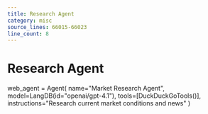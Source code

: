 ```yaml
---
title: Research Agent
category: misc
source_lines: 66015-66023
line_count: 8
---
```


# Research Agent
web_agent = Agent(
    name="Market Research Agent",
    model=LangDB(id="openai/gpt-4.1"),
    tools=[DuckDuckGoTools()],
    instructions="Research current market conditions and news"
)

